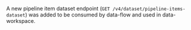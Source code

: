 A new pipeline item dataset endpoint (`GET /v4/dataset/pipeline-items-dataset`) was added to be consumed by data-flow and used in data-workspace.
